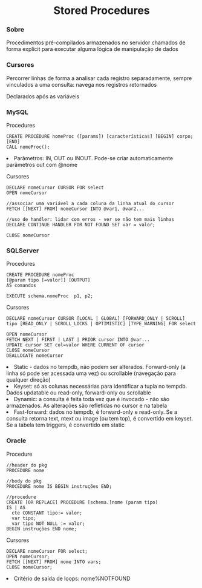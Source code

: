 <h1 align="center">Stored Procedures</h1>

<h3>Sobre</h3>
<p>Procedimentos pré-compilados armazenados no servidor chamados de forma explícit para executar alguma lógica de manipulação de dados</h3>

<h3>Cursores</h3>
<p>Percorrer linhas de forma a analisar cada registro separadamente, sempre vinculados a uma consulta: navega nos registros retornados</p>
<p>Declarados após as variáveis</p>

<h3>MySQL</h3>
<p>Procedures</p>
  
```
CREATE PROCEDURE nomeProc ([params]) [características] [BEGIN] corpo; [END]
CALL nomeProc();
```
<li>Parâmetros: IN, OUT ou INOUT. Pode-se criar automaticamente parâmetros out com @nome</li>
<p>Cursores</p>

```
DECLARE nomeCursor CURSOR FOR select
OPEN nomeCursor

//associar uma variável a cada coluna da linha atual do cursor
FETCH [[NEXT] FROM] nomeCursor INTO @var1, @var2...

//uso de handler: lidar com erros - ver se não tem mais linhas
DECLARE CONTINUE HANDLER FOR NOT FOUND SET var = valor;

CLOSE nomeCursor
```
<h3>SQLServer</h3>
<p>Procedures</p>

```
CREATE PROCEDURE nomeProc
[@param tipo [=valor]] [OUTPUT]
AS comandos

EXECUTE schema.nomeProc  p1, p2;
```
<p>Cursores</p>

```
DECLARE nomeCursor CURSOR [LOCAL | GLOBAL] [FORWARD_ONLY | SCROLL]
tipo [READ_ONLY | SCROLL_LOCKS | OPTIMISTIC] [TYPE_WARNING] FOR select

OPEN nomeCursor
FETCH NEXT | FIRST | LAST | PRIOR cursor INTO @var...
UPDATE cursor SET col=valor WHERE CURRENT OF cursor
CLOSE nomeCursor
DEALLOCATE nomeCursor
```
<li>Static - dados no tempdb, não podem ser alterados. Forward-only (a linha só pode ser acessada uma vez) ou scrollable (navegação para qualquer direção)</li>
<li>Keyset: só as colunas necessárias para identificar a tupla no tempdb. Dados updatable ou read-only, forward-only ou scrollable</li>
<li>Dynamic: a consulta é feita toda vez que é invocado - não são armazenados. As alterações são refletidas no cursor e na tabela</li>
<li>Fast-forward: dados no tempdb, é forward-only e read-only. Se a consulta retorna text, ntext ou image (ou tem top), é convertido em keyset. Se a tabela tem triggers, é convertido em static</li>

<h3>Oracle</h3>
<p>Procedure</p>

```
//header do pkg
PROCEDURE nome

//body do pkg
PROCEDURE nome IS BEGIN instruções END;

//procedure
CREATE [OR REPLACE] PROCEDURE [schema.]nome (param tipo)
IS | AS
  cte CONSTANT tipo:= valor;
  var tipo;
  var tipo NOT NULL := valor;
BEGIN instruções END nome;
```
<p>Cursores</p>

```
DECLARE nomeCursor FOR select;
OPEN nomeCursor;
FETCH [[NEXT] FROM] nome INTO vars;
CLOSE nomeCursor;
```
<li>Critério de saída de loops: nome%NOTFOUND</li>
  
  
  
  
  
